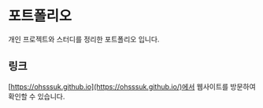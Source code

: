 # 포트폴리오
개인 프로젝트와 스터디를 정리한 포트폴리오 입니다.

## 링크
[https://ohsssuk.github.io](https://ohsssuk.github.io/)에서 웹사이트를 방문하여 확인할 수 있습니다.
